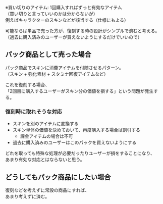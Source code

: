 ※買い切りのアイテム: 1回購入すればずっと有効なアイテム  
（買い切りと言っていいのかは分からないが）  
例えばキャラクターのスキンなどが該当する（仕様にもよる）

可能ならば単品で売った方が、復刻する時の設計がシンプルで済むと考える。
（過去に購入済みのユーザーが買えないようにするだけでいいので）

## パック商品として売った場合
パック商品でスキンに消費アイテムを付随させるパターン。  
（スキン + 強化素材 + スタミナ回復アイテムなど）

これを復刻する場合、  
「2回目に購入するユーザーがスキン分の価値を損する」という問題が発生する。

### 復刻時に取れそうな対応
* スキンを別のアイテムに変換する
* スキン単体の価値を決めておいて、再度購入する場合は割引する
	- 課金アイテムの場合は不可
* 過去に購入済みのユーザーはこのパックを買えないようにする

どれを取っても特殊な処理が必要だったりユーザーが損をすることになり、  
あまり有効な対応とはならないと思う。

## どうしてもパック商品にしたい場合
復刻などを考えずに常設の商品にすれば、  
あまり考えずに済む。
